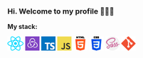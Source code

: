 ### Hi. Welcome to my profile 👋👋👋  
  
**My stack:**
  
<span><img src="icons/react.png"></span>
<span><img height="32" src="icons/redux.jpeg"></span>
<span><img src="icons/typescript.png"></span>
<span><img src="icons/javascript.png"></span>
<span><img src="icons/html-5.png"></span>
<span><img src="icons/css-3.png"></span>
<span><img src="icons/sass.png"></span>
<span><img src="icons/git.png"></span>
  
<!--
**TheVadiratti/TheVadiratti** is a ✨ _special_ ✨ repository because its `README.md` (this file) appears on your GitHub profile.

Here are some ideas to get you started:

- 🔭 I’m currently working on ...
- 🌱 I’m currently learning ...
- 👯 I’m looking to collaborate on ...
- 🤔 I’m looking for help with ...
- 💬 Ask me about ...
- 📫 How to reach me: ...
- 😄 Pronouns: ...
- ⚡ Fun fact: ...
-->
